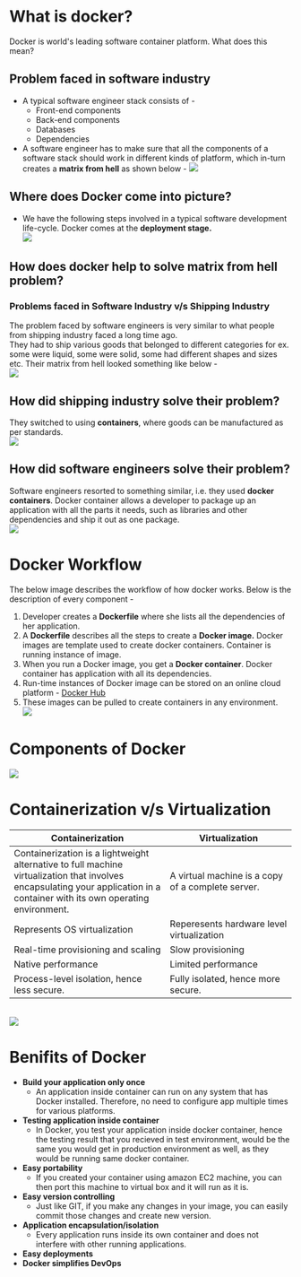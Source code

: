 # What is docker?
Docker is world's leading software container platform. What does this mean?

## Problem faced in software industry
* A typical software engineer stack consists of -
  * Front-end components
  * Back-end components
  * Databases
  * Dependencies
 * A software engineer has to make sure that all the components of a software stack should work in different kinds of platform, which in-turn creates a **matrix from hell** as shown below -
 <img src="./images/06.software_eng_problem.png"></img>

## Where does Docker come into picture?
* We have the following steps involved in a typical software development life-cycle. Docker comes at the **deployment stage.**<br>
<img src="./images/07.docker_operation_stage.png"></img>

## How does docker help to solve matrix from hell problem?
### Problems faced in Software Industry v/s Shipping Industry 
The problem faced by software engineers is very similar to what people from shipping industry faced a long time ago.<br> They had to ship various goods that belonged to different categories for ex. some were liquid, some were solid, some had different shapes and sizes etc. Their matrix from hell looked something like below - <br>
<img src="./images/05.shipping_industry_problem.png"></img><br>
## How did shipping industry solve their problem?
They switched to using **containers**, where goods can be manufactured as per standards.<br>
<img src="./images/04.shipping_industry_solved.png"></img><br>
## How did software engineers solve their problem?
Software engineers resorted to something similar, i.e. they used **docker containers**. Docker container allows a developer to package up an application with all the parts it needs, such as libraries and other dependencies and ship it out as one package.<br>
<img src="./images/01.sw_problem_solved.png"></img><br>

# Docker Workflow
The below image describes the workflow of how docker works. Below is the description of every component -
1. Developer creates a **Dockerfile** where she lists all the dependencies of her application. 
2. A **Dockerfile** describes all the steps to create a **Docker image.** Docker images are template used to create docker containers. Container is running instance of image.
3. When you run a Docker image, you get a **Docker container**. Docker container has application with all its dependencies.
4. Run-time instances of Docker image can be stored on an online cloud platform - [Docker Hub](https://hub.docker.com/)
5. These images can be pulled to create containers in any environment.<br>
<img src="./images/02.docker_workflow.png"></img><br>

# Components of Docker
<img src="./images/10.docker_components.png"></img><br>

# Containerization v/s Virtualization
| Containerization                                                                                                                                                                       | Virtualization                                    |
|----------------------------------------------------------------------------------------------------------------------------------------------------------------------------------------|---------------------------------------------------|
| Containerization is a lightweight alternative to full machine <br> virtualization that involves encapsulating your application in a <br> container with its own operating environment. | A virtual machine is a copy of a complete server. |
| Represents OS virtualization                                                                                                                                                           | Reperesents hardware level virtualization         |
| Real-time provisioning and scaling                                                                                                                                                     | Slow provisioning                                 |
| Native performance                                                                                                                                                                     | Limited performance                               |
| Process-level isolation, hence less secure.               | Fully isolated, hence more secure.                | 

<br>
<img src="./images/03.virtualization_vs_containerization.png"></img><br>

# Benifits of Docker
* **Build your application only once**
  * An application inside container can run on any system that has Docker installed. Therefore, no need to configure app multiple times for various platforms.
* **Testing application inside container**
  * In Docker, you test your application inside docker container, hence the testing result that you recieved in test environment, would be the same you would get in production environment as well, as they would be running same docker container.
* **Easy portability**
  * If you created your container using amazon EC2 machine, you can then port this machine to virtual box and it will run as it is.
* **Easy version controlling**
  * Just like GIT, if you make any changes in your image, you can easily commit those changes and create new version.
* **Application encapsulation/isolation**
  * Every application runs inside its own container and does not interfere with other running applications.
* **Easy deployments**
* **Docker simplifies DevOps**





